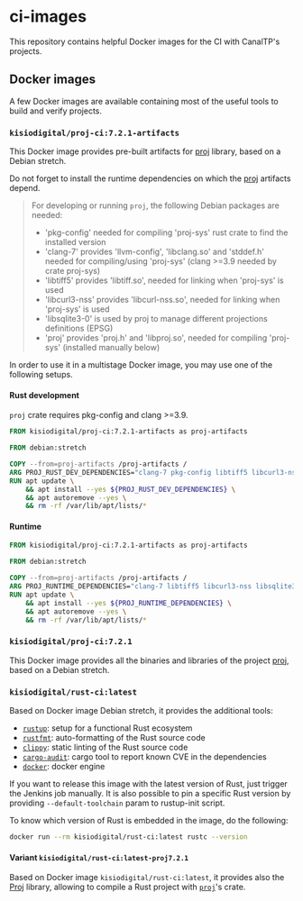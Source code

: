 # ci-images

This repository contains helpful Docker images for the CI with CanalTP's projects.

## Docker images

A few Docker images are available containing most of the useful tools to build
and verify projects.

### `kisiodigital/proj-ci:7.2.1-artifacts`

This Docker image provides pre-built artifacts for [proj] library,
based on a Debian stretch.

Do not forget to install the runtime dependencies on which the [proj] artifacts depend.

> For developing or running `proj`, the following Debian packages are needed:
>
> - 'pkg-config' needed for compiling 'proj-sys' rust crate to find the installed version
> - 'clang-7' provides 'llvm-config', 'libclang.so' and 'stddef.h' needed for compiling/using 'proj-sys' (clang >=3.9 needed by crate proj-sys)
> - 'libtiff5' provides 'libtiff.so', needed for linking when 'proj-sys' is used
> - 'libcurl3-nss' provides 'libcurl-nss.so', needed for linking when 'proj-sys' is used
> - 'libsqlite3-0' is used by proj to manage different projections definitions (EPSG)
> - 'proj' provides 'proj.h' and 'libproj.so', needed for compiling 'proj-sys' (installed manually below)

In order to use it in a multistage Docker image, you may use one of the following setups.

#### Rust development

`proj` crate requires pkg-config and clang >=3.9.

```dockerfile
FROM kisiodigital/proj-ci:7.2.1-artifacts as proj-artifacts

FROM debian:stretch

COPY --from=proj-artifacts /proj-artifacts /
ARG PROJ_RUST_DEV_DEPENDENCIES="clang-7 pkg-config libtiff5 libcurl3-nss libsqlite3-0"
RUN apt update \
    && apt install --yes ${PROJ_RUST_DEV_DEPENDENCIES} \
    && apt autoremove --yes \
    && rm -rf /var/lib/apt/lists/*
```

#### Runtime

```dockerfile
FROM kisiodigital/proj-ci:7.2.1-artifacts as proj-artifacts

FROM debian:stretch

COPY --from=proj-artifacts /proj-artifacts /
ARG PROJ_RUNTIME_DEPENDENCIES="clang-7 libtiff5 libcurl3-nss libsqlite3-0"
RUN apt update \
    && apt install --yes ${PROJ_RUNTIME_DEPENDENCIES} \
    && apt autoremove --yes \
    && rm -rf /var/lib/apt/lists/*
```

### `kisiodigital/proj-ci:7.2.1`

This Docker image provides all the binaries and libraries of the project [proj],
based on a Debian stretch.

### `kisiodigital/rust-ci:latest`

Based on Docker image Debian stretch, it provides the additional tools:

- [`rustup`]: setup for a functional Rust ecosystem
- [`rustfmt`]: auto-formatting of the Rust source code
- [`clippy`]: static linting of the Rust source code
- [`cargo-audit`]: cargo tool to report known CVE in the dependencies
- [`docker`]: docker engine

If you want to release this image with the latest version of Rust, just trigger the Jenkins job manually.
It is also possible to pin a specific Rust version by providing `--default-toolchain` param to
rustup-init script.

To know which version of Rust is embedded in the image, do the following:

```sh
docker run --rm kisiodigital/rust-ci:latest rustc --version
```

[`rustup`]: https://rustup.rs/
[`rustfmt`]: https://github.com/rust-lang/rustfmt
[`clippy`]: https://github.com/rust-lang/rust-clippy
[`cargo-audit`]: https://github.com/RustSec/cargo-audit
[`docker`]: https://www.docker.com/

#### Variant `kisiodigital/rust-ci:latest-proj7.2.1`

Based on Docker image `kisiodigital/rust-ci:latest`, it provides also the
[Proj] library, allowing to compile a Rust project with [`proj`]'s crate.

[proj]: https://github.com/OSGeo/PROJ
[`proj`]: https://crates.io/crates/proj
